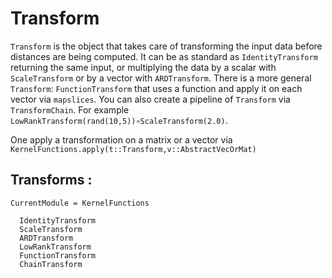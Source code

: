 # Transform

`Transform` is the object that takes care of transforming the input data before distances are being computed. It can be as standard as `IdentityTransform` returning the same input, or multiplying the data by a scalar with `ScaleTransform` or by a vector with `ARDTransform`.
There is a more general `Transform`: `FunctionTransform` that uses a function and apply it on each vector via `mapslices`.
You can also create a pipeline of `Transform` via `TransformChain`. For example `LowRankTransform(rand(10,5))∘ScaleTransform(2.0)`.

One apply a transformation on a matrix or a vector via `KernelFunctions.apply(t::Transform,v::AbstractVecOrMat)`

## Transforms :
```@meta
CurrentModule = KernelFunctions
```

```@docs
  IdentityTransform
  ScaleTransform
  ARDTransform
  LowRankTransform
  FunctionTransform
  ChainTransform
```
